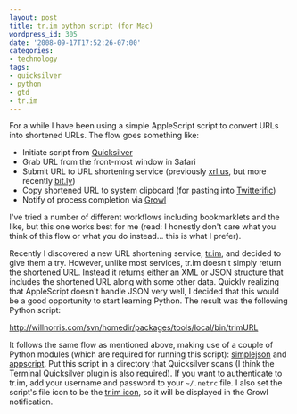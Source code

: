 ```yaml
---
layout: post
title: tr.im python script (for Mac)
wordpress_id: 305
date: '2008-09-17T17:52:26-07:00'
categories:
- technology
tags:
- quicksilver
- python
- gtd
- tr.im
---
```

For a while I have been using a simple AppleScript script to convert URLs into shortened URLs.  The flow goes something
like:

 - Initiate script from [Quicksilver][]
 - Grab URL from the front-most window in Safari
 - Submit URL to URL shortening service (previously [xrl.us][], but more recently [bit.ly][])
 - Copy shortened URL to system clipboard (for pasting into [Twitterific][])
 - Notify of process completion via [Growl][]

I've tried a number of different workflows including bookmarklets and the like, but this one works best for me (read: I
honestly don't care what you think of this flow or what you do instead... this is what I prefer).

Recently I discovered a new URL shortening service, [tr.im][], and decided to give them a try.  However, unlike most
services, tr.im doesn't simply return the shortened URL. Instead it returns either an XML or JSON structure that
includes the shortened URL along with some other data.  Quickly realizing that AppleScript doesn't handle JSON very
well, I decided that this would be a good opportunity to start learning Python.  The result was the following Python
script:

<http://willnorris.com/svn/homedir/packages/tools/local/bin/trimURL>

It follows the same flow as mentioned above, making use of a couple of Python modules (which are required for running
this script): [simplejson][] and [appscript][].  Put this script in a directory that Quicksilver scans (I think the
Terminal Quicksilver plugin is also required).  If you want to authenticate to tr.im, add your username and password to
your `~/.netrc` file.  I also set the script's file icon to be the [tr.im icon][], so it will be displayed in the Growl
notification.

[Quicksilver]: http://www.blacktree.com/
[xrl.us]: http://xrl.us/
[bit.ly]: http://bit.ly/
[Twitterific]: http://iconfactory.com/software/twitterrific
[Growl]: http://growl.info/
[tr.im]: http://tr.im/
[simplejson]: http://pypi.python.org/pypi/simplejson
[appscript]: http://appscript.sourceforge.net/
[tr.im icon]: http://willnorris.com/svn/homedir/packages/tools/local/bin/.trim.png
